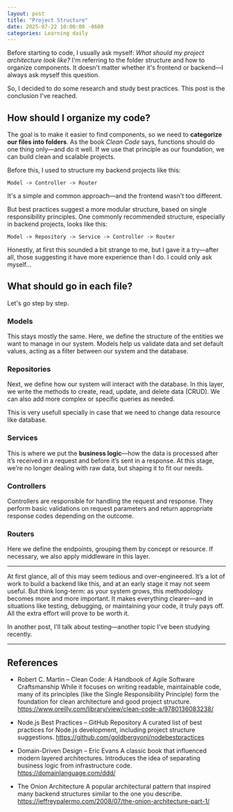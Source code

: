 ```yaml
---
layout: post
title: "Project Structure" 
date: 2025-07-22 10:00:00 -0600
categories: Learning daily
---
```


Before starting to code, I usually ask myself: *What should my project architecture look like?* I'm referring to the folder structure and how to organize components. It doesn't matter whether it's frontend or backend—I always ask myself this question.

So, I decided to do some research and study best practices. This post is the conclusion I've reached.

## How should I organize my code?

The goal is to make it easier to find components, so we need to **categorize our files into folders**. As the book *Clean Code* says, functions should do one thing only—and do it well. If we use that principle as our foundation, we can build clean and scalable projects.

Before this, I used to structure my backend projects like this:

`Model -> Controller -> Router`

It's a simple and common approach—and the frontend wasn't too different.

But best practices suggest a more modular structure, based on single responsibility principles. One commonly recommended structure, especially in backend projects, looks like this:

`Model -> Repository -> Service -> Controller -> Router`

Honestly, at first this sounded a bit strange to me, but I gave it a try—after all, those suggesting it have more experience than I do. I could only ask myself…

## What should go in each file?

Let's go step by step.

### Models

This stays mostly the same. Here, we define the structure of the entities we want to manage in our system. Models help us validate data and set default values, acting as a filter between our system and the database.

### Repositories

Next, we define how our system will interact with the database. In this layer, we write the methods to create, read, update, and delete data (CRUD). We can also add more complex or specific queries as needed.

This is very usefull specially in case that we need to change data resource like database.

### Services

This is where we put the **business logic**—how the data is processed after it’s received in a request and before it’s sent in a response. At this stage, we’re no longer dealing with raw data, but shaping it to fit our needs.

### Controllers

Controllers are responsible for handling the request and response. They perform basic validations on request parameters and return appropriate response codes depending on the outcome.

### Routers

Here we define the endpoints, grouping them by concept or resource. If necessary, we also apply middleware in this layer.

---

At first glance, all of this may seem tedious and over-engineered. It’s a lot of work to build a backend like this, and at an early stage it may not seem useful. But think long-term: as your system grows, this methodology becomes more and more important. It makes everything clearer—and in situations like testing, debugging, or maintaining your code, it truly pays off. All the extra effort will prove to be worth it.

In another post, I'll talk about testing—another topic I’ve been studying recently.

---


## References

- Robert C. Martin – Clean Code: A Handbook of Agile Software Craftsmanship
While it focuses on writing readable, maintainable code, many of its principles (like the Single Responsibility Principle) form the foundation for clean architecture and good project structure.
https://www.oreilly.com/library/view/clean-code-a/9780136083238/

- Node.js Best Practices – GitHub Repository
A curated list of best practices for Node.js development, including project structure suggestions.
https://github.com/goldbergyoni/nodebestpractices

- Domain-Driven Design – Eric Evans
A classic book that influenced modern layered architectures. Introduces the idea of separating business logic from infrastructure code.
https://domainlanguage.com/ddd/

- The Onion Architecture
A popular architectural pattern that inspired many backend structures similar to the one you describe.
https://jeffreypalermo.com/2008/07/the-onion-architecture-part-1/
